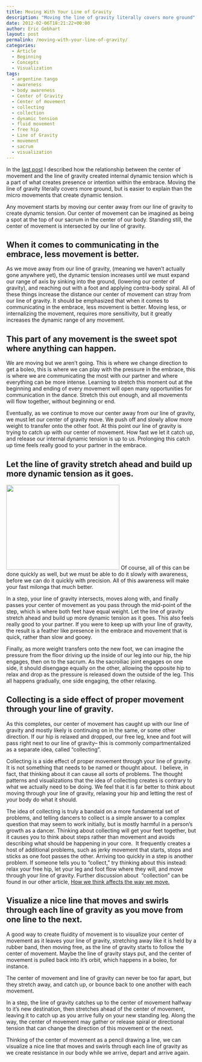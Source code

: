 ```yaml
---
title: Moving With Your Line of Gravity
description: "Moving the line of gravity literally covers more ground"
date: 2012-02-06T18:21:22+00:00
author: Eric Gebhart
layout: post
permalink: /moving-with-your-line-of-gravity/
categories:
  - Article
  - Beginning
  - Concepts
  - Visualization
tags:
  - argentine tango
  - awareness
  - body awareness
  - Center of Gravity
  - Center of movement
  - collecting
  - collection
  - dynamic tension
  - fluid movement
  - free hip
  - Line of Gravity
  - movement
  - sacrum
  - visualization
---
```


In the [last post](http://tangobreath.com/intention-dynamic-tension-and-the-line-of-gravity/ "Intention, dynamic tension and the line of gravity.") I described how the relationship between the center of movement and the line of gravity created internal dynamic tension which is a part of what creates presence or intention within the embrace. Moving the line of gravity literally covers more ground, but is easier to explain than the micro movements that create dynamic tension.

Any movement starts by moving our center away from our line of gravity to create dynamic tension. Our center of movement can be imagined as being a spot at the top of our sacrum in the center of our body. Standing still, the center of movement is intersected by our line of gravity.

<!--more-->

## When it comes to communicating in the embrace, less movement is better.

As we move away from our line of gravity, (meaning we haven&#8217;t actually gone anywhere yet), the dynamic tension increases until we must expand our range of axis by sinking into the ground, (lowering our center of gravity), and reaching out with a foot and applying contra-body spiral. All of these things increase the distance our center of movement can stray from our line of gravity. It should be emphasized that when it comes to communicating in the embrace, less movement is better. Moving less, or internalizing the movement, requires more sensitivity, but it greatly increases the dynamic range of any movement.

## This part of any movement is the sweet spot where anything can happen.

We are moving but we aren&#8217;t going. This is where we change direction to get a boleo, this is where we can play with the pressure in the embrace, this is where we are communicating the most with our partner and where everything can be more intense. Learning to stretch this moment out at the beginning and ending of every movement will open many opportunities for communication in the dance. Stretch this out enough, and all movements will flow together, without beginning or end.

Eventually, as we continue to move our center away from our line of gravity, we must let our center of gravity move. We push off and slowly allow more weight to transfer onto the other foot. At this point our line of gravity is trying to catch up with our center of movement. How fast we let it catch up, and release our internal dynamic tension is up to us. Prolonging this catch up time feels really good to your partner in the embrace.

## Let the line of gravity stretch ahead and build up more dynamic tension as it goes.

[<img class="alignleft size-medium wp-image-37758" title="movingthelineofgravity.004" alt="" src="http://tangobreath.com/wp-content/uploads/2012/02/movingthelineofgravity.004-300x225.png" width="300" height="225" srcset="http://tangobreath.com/wp-content/uploads/2012/02/movingthelineofgravity.004-300x225.png 300w, http://tangobreath.com/wp-content/uploads/2012/02/movingthelineofgravity.004-400x300.png 400w, http://tangobreath.com/wp-content/uploads/2012/02/movingthelineofgravity.004.png 1024w" sizes="(max-width: 300px) 100vw, 300px" />](http://tangobreath.com/wp-content/uploads/2012/02/movingthelineofgravity.004.png) Of course, all of this can be done quickly as well, but we must be able to do it slowly with awareness, before we can do it quickly with precision. All of this awareness will make your fast milonga that much better.

In a step, your line of gravity intersects, moves along with, and finally passes your center of movement as you pass through the mid-point of the step, which is where both feet have equal weight. Let the line of gravity stretch ahead and build up more dynamic tension as it goes. This also feels really good to your partner. If you were to keep up with your line of gravity, the result is a feather like presence in the embrace and movement that is quick, rather than slow and gooey.

Finally, as more weight transfers onto the new foot, we can imagine the pressure from the floor driving up the inside of our leg into our hip, the hip engages, then on to the sacrum. As the sacroiliac joint engages on one side, it should disengage equally on the other, allowing the opposite hip to relax and drop as the pressure is released down the outside of the leg. This all happens gradually, one side engaging, the other relaxing.

## Collecting is a side effect of proper movement through your line of gravity.

As this completes, our center of movement has caught up with our line of gravity and mostly likely is continuing on in the same, or some other direction. If our hip is relaxed and dropped, our free leg, knee and foot will pass right next to our line of gravity&#8211; this is commonly compartmentalized as a separate idea, called &#8220;collecting&#8221;.

Collecting is a side effect of proper movement through your line of gravity. It is not something that needs to be named or thought about.  I believe, in fact, that thinking about it can cause all sorts of problems. The thought patterns and visualizations that the idea of collecting creates is contrary to what we actually need to be doing. We feel that it is far better to think about moving through your line of gravity, relaxing your hip and letting the rest of your body do what it should.

The idea of collecting is truly a bandaid on a more fundamental set of problems, and telling dancers to collect is a simple answer to a complex question that may seem to work initially, but is mostly harmful in a person&#8217;s growth as a dancer. Thinking about collecting will get your feet together, but it causes you to think about steps rather than movement and avoids describing what should be happening in your core.  It frequently creates a host of additional problems, such as jerky movement that starts, stops and sticks as one foot passes the other. Arriving too quickly in a step is another problem. If someone tells you to &#8220;collect,&#8221; try thinking about this instead: relax your free hip, let your leg and foot flow where they will, and move through your line of gravity. Further discussion about  &#8220;collection&#8221; can be found in our other article, [How we think affects the way we move.](http://tangobreath.com/wp-admin/post.php?action=edit&post=312)

## Visualize a nice line that moves and swirls through each line of gravity as you move from one line to the next.

A good way to create fluidity of movement is to visualize your center of movement as it leaves your line of gravity, stretching away like it is held by a rubber band, then moving free, as the line of gravity starts to follow the center of movement. Maybe the line of gravity stays put, and the center of movement is pulled back into it&#8217;s orbit, which happens in a boleo, for instance.

The center of movement and line of gravity can never be too far apart, but they stretch away, and catch up, or bounce back to one another with each movement.
  
In a step, the line of gravity catches up to the center of movement halfway to it&#8217;s new destination, then stretches ahead of the center of movement, leaving it to catch up as you arrive fully on your new standing leg. Along the way, the center of movement may gather or release spiral or directional tension that can change the direction of this movement or the next.

Thinking of the center of movement as a pencil drawing a line, we can visualize a nice line that moves and swirls through each line of gravity as we create resistance in our body while we arrive, depart and arrive again.
